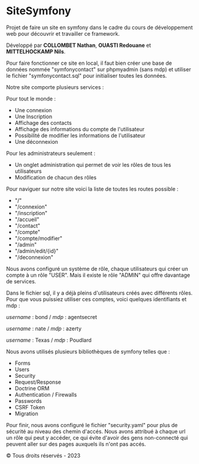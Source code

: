# SiteSymfony
Projet de faire un site en symfony dans le cadre du cours de développement web pour découvrir et travailler ce framework.

Développé par **COLLOMBET Nathan**, **OUASTI Redouane** et **MITTELHOCKAMP Nils**.

Pour faire fonctionner ce site en local, il faut bien créer une base de données nommée "symfonycontact" sur phpmyadmin (sans mdp) et utiliser le fichier "symfonycontact.sql" pour initialiser toutes les données.

Notre site comporte plusieurs services :

  Pour tout le monde :

  - Une connexion
  - Une Inscription
  - Affichage des contacts
  - Affichage des informations du compte de l'utilisateur
  - Possibilité de modifier les informations de l'utilisateur
  - Une déconnexion

  Pour les administrateurs seulement :
  
  - Un onglet administration qui permet de voir les rôles de tous les utilisateurs
  - Modification de chacun des rôles
    

Pour naviguer sur notre site voici la liste de toutes les routes possible :

  - "/"
  - "/connexion"
  - "/inscription"
  - "/accueil"
  - "/contact"
  - "/compte"
  - "/compte/modifier"
  - "/admin"
  - "/admin/edit/{id}"
  - "/deconnexion"
  

Nous avons configuré un système de rôle, chaque utilisateurs qui créer un compte à un rôle "USER". Mais il existe le rôle "ADMIN" qui offre davantage de services.

Dans le fichier sql, il y a déjà pleins d'utilisateurs créés avec différents rôles. Pour que vous puissiez utiliser ces comptes, voici quelques identifiants et mdp :

  *username* : bond
 / *mdp* : agentsecret

  *username* : nate
 / *mdp* : azerty

  *username* : Texas
 / *mdp* : Poudlard
  

Nous avons utilisés plusieurs bibliothèques de symfony telles que :

  - Forms
  - Users
  - Security
  - Request/Response
  - Doctrine ORM
  - Authentication / Firewalls
  - Passwords
  - CSRF Token
  - Migration
  
  
Pour finir, nous avons configuré le fichier "security.yaml" pour plus de sécurité au niveau des chemin d'accés.
Nous avons attribué à chaque url un rôle qui peut y accéder, ce qui évite d'avoir des gens non-connecté qui peuvent aller sur des pages auxquels ils n'ont pas accés.
  
  
© Tous droits réservés - 2023
